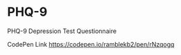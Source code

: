 # PHQ-9
PHQ-9 Depression Test Questionnaire


CodePen Link 
https://codepen.io/ramblekb2/pen/rNzqogq